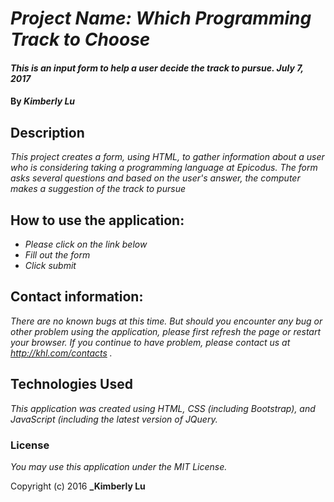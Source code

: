 # _Project Name: Which Programming Track to Choose_

#### _This is an input form to help a user decide the track to pursue. July 7, 2017_

#### By _**Kimberly Lu**_

## Description

_This project creates a form, using HTML, to gather information about a user who is considering taking a programming language at Epicodus.  The form asks several questions and based on the user's answer, the computer makes a suggestion of the track to pursue_

## How to use the application:

* _Please click on the link below_
* _Fill out the form_
* _Click submit_

## Contact information:

_There are no known bugs at this time.  But should you encounter any bug or other problem using the application, please first refresh the page or restart your browser.  If you continue to have problem, please contact us at http://khl.com/contacts ._

## Technologies Used

_This application was created using HTML, CSS (including Bootstrap), and JavaScript (including the latest version of JQuery._

### License

*You may use this application under the MIT License.*

Copyright (c) 2016 **_Kimberly Lu**
